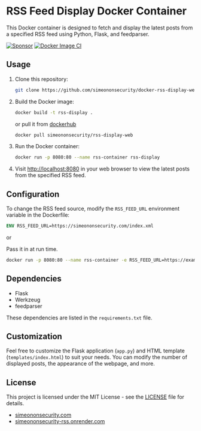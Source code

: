 # RSS Feed Display Docker Container

This Docker container is designed to fetch and display the latest posts from a specified RSS feed using Python, Flask, and feedparser.

[![Sponsor](https://img.shields.io/badge/Sponsor-Click%20Here-ff69b4)](https://github.com/sponsors/simeononsecurity) [![Docker Image CI](https://github.com/simeononsecurity/docker-rss-display-web/actions/workflows/docker-image.yml/badge.svg)](https://github.com/simeononsecurity/docker-rss-display-web/actions/workflows/docker-image.yml)

## Usage

1. Clone this repository:

    ```bash
    git clone https://github.com/simeononsecurity/docker-rss-display-web
    ```

2. Build the Docker image:

    ```bash
    docker build -t rss-display .
    ```

    or pull it from [dockerhub](https://hub.docker.com/r/simeononsecurity/rss-display-web)


    ```bash
    docker pull simeononsecurity/rss-display-web
    ```


3. Run the Docker container:

    ```bash
    docker run -p 8080:80 --name rss-container rss-display
    ```

4. Visit [http://localhost:8080](http://localhost:8080) in your web browser to view the latest posts from the specified RSS feed.

## Configuration

To change the RSS feed source, modify the `RSS_FEED_URL` environment variable in the Dockerfile:

```Dockerfile
ENV RSS_FEED_URL=https://simeononsecurity.com/index.xml
```
or

Pass it in at run time.

```bash
docker run -p 8080:80 --name rss-container -e RSS_FEED_URL=https://example.com/rss.xml rss-display
```
## Dependencies

- Flask
- Werkzeug
- feedparser

These dependencies are listed in the `requirements.txt` file.

## Customization

Feel free to customize the Flask application (`app.py`) and HTML template (`templates/index.html`) to suit your needs. You can modify the number of displayed posts, the appearance of the webpage, and more.

## License

This project is licensed under the MIT License - see the [LICENSE](LICENSE) file for details.


- [simeononsecurity.com](https://simeononsecurity.com)
- [simeononsecurity-rss.onrender.com](https://simeononsecurity-rss.onrender.com/)
